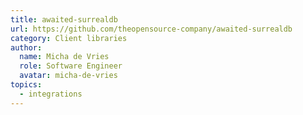 ```yaml
---
title: awaited-surrealdb
url: https://github.com/theopensource-company/awaited-surrealdb
category: Client libraries
author:
  name: Micha de Vries
  role: Software Engineer
  avatar: micha-de-vries
topics:
  - integrations
---
```


